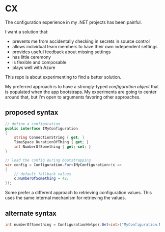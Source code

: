 # CX

The configuration experience in my .NET projects has been painful.

I want a solution that:

- prevents me from accidentally checking in secrets in source control
- allows individual team members to have their own independent settings
- provides useful feedback about missing settings
- has little ceremony
- is flexible and composable
- plays well with Azure

This repo is about experimenting to find a better solution.

My preferred approach is to have a strongly-typed _configuration object_ that
is populated when the app bootstraps. My experiments are going to center around
that, but I'm open to arguments favoring other approaches.

## proposed syntax
``` C#
// define a configuration
public interface IMyConfiguration
{
    string ConnectionString { get; }
    TimeSpace DurationOfThing { get; }
    int NumberOfSomething { get; set; }
}

// load the config during bootstrapping
var config = Configuration.For<IMyConfiguration>(c =>
{
    // default fallback values
    c.NumberOfSomething = 42;
});
```

Some prefer a different approach to retrieving configuration values. This
uses the same internal mechanism for retrieving the values.
## alternate syntax
``` C#
int numberOfSomething = ConfigurationHelper.Get<int>("MyConfiguration.NumberOfSomething");
```
